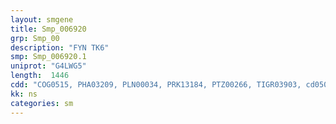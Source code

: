 ```yaml
---
layout: smgene
title: Smp_006920
grp: Smp_00
description: "FYN TK6"
smp: Smp_006920.1
uniprot: "G4LWG5"
length:  1446
cdd: "COG0515, PHA03209, PLN00034, PRK13184, PTZ00266, TIGR03903, cd05034, cd09933, cd11845, cl15255, cl17036, cl21453, pfam00017, pfam00018, pfam07714, smart00221, smart00252, smart00326"
kk: ns
categories: sm
---
```

